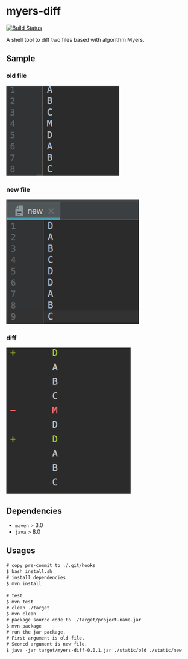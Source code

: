 # myers-diff
[![Build Status](https://travis-ci.org/ZiheLiu/myers-diff.svg?branch=master)](https://travis-ci.org/ZiheLiu/myers-diff)

A shell tool to diff two files based with algorithm Myers.

## Sample
### old file
![old file](https://github.com/ZiheLiu/myers-diff/blob/master/static/old.png)

### new file
![new file](https://github.com/ZiheLiu/myers-diff/blob/master/static/new.png)

### diff
![new file](https://github.com/ZiheLiu/myers-diff/blob/master/static/diff.png)


## Dependencies
- `maven` > 3.0
- `java` > 8.0




## Usages

```shell
# copy pre-commit to ./.git/hooks
$ bash install.sh
# install dependencies
$ mvn install

# test
$ mvn test
# clean ./target
$ mvn clean
# package source code to ./target/project-name.jar
$ mvn package
# run the jar package. 
# First argument is old file.
# Seoncd argument is new file.
$ java -jar target/myers-diff-0.0.1.jar ./static/old ./static/new
```





